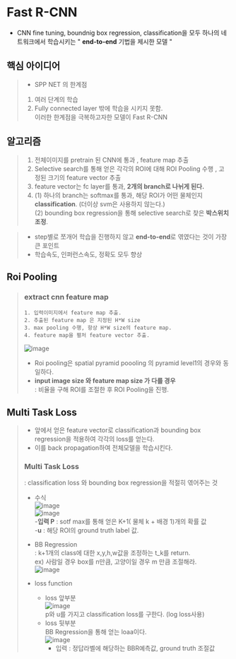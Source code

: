 # Fast R-CNN
- CNN fine tuning, boundnig box regression, classification을 모두 하나의 네트워크에서 학습시키는 " **end-to-end** 기법을 제시한 모델 "
## 핵심 아이디어
>  - SPP NET 의 한계점
>   1. 여러 단계의 학습
>   2. Fully connected layer 밖에 학습을 시키지 못함.\
>  이러한 한계점을 극복하고자한 모델이 Fast R-CNN

## 알고리즘
> 1. 전체이미지를 pretrain 된 CNN에 통과 , feature map 추출
> 2. Selective search를 통해 얻은 각각의 ROI에 대해 ROI Pooling 수행 , 고정된 크기의 feature vector 추출
> 3. feature vector는 fc layer를 통과, **2개의 branch로 나뉘게 된다.**
> 4. (1) 하나의 branch는 softmax를 통과, 해당 ROI가 어떤 물체인지 **classification**. (더이상 svm은 사용하지 않는다.)\
> (2) bounding box regression을 통해 selective search로 찾은 **박스위치 조정**.

> - step별로 쪼개어 학습을 진행하지 않고 **end-to-end**로 엮였다는 것이 가장 큰 포인트
> - 학습속도, 인퍼런스속도, 정확도 모두 향상

## Roi Pooling
> ### extract cnn feature map
>     1. 입력이미지에서 feature map 추출.
>     2. 추출된 feature map 은 지정된 H*W size
>     3. max pooling 수행, 항상 H*W size의 feature map.
>     4. feature map을 펼처 feature vector 추출.
>![image](https://user-images.githubusercontent.com/70633080/103200144-f2291000-492f-11eb-9e12-ac2d3d39f2b9.png)
> - Roi pooling은 spatial pyramid poooling 의 pyramid level1의 경우와 동일하다.
> - **input image size 와 feature map size 가 다를 경우**\
>   : 비율을 구해 ROI를 조절한 후 ROI Pooling을 진행.

## Multi Task Loss
> - 앞에서 얻은 feature vector로 classification과 bounding box regression을 적용하여 각각의 loss를 얻는다.
> - 이를 back propagation하여 전체모델을 학습시킨다.
> ### Multi Task Loss
> : classification loss 와 bounding box regression을 적절히 엮어주는 것
> - 수식\
> ![image](https://user-images.githubusercontent.com/70633080/103200675-54364500-4931-11eb-8421-d448af6cc508.png)\
> ![image](https://user-images.githubusercontent.com/70633080/103200792-a5463900-4931-11eb-8e8d-00ee6d62e370.png)\
> -**입력 P** : sotf max를 통해 얻은 K+1( 물체 k + 배경 1)개의 확률 값\
> -**u** : 해당 ROI의 ground truth label 값.
> 
> - BB Regression\
> : k+1개의 class에 대한 x,y,h,w값을 조정하는 t_k를 return.\
> ex) 사람일 경우 box를 n만큼, 고양이일 경우 m 만큼 조절해라.\
> ![image](https://user-images.githubusercontent.com/70633080/103201092-5c42b480-4932-11eb-85c2-fd9e01ed6e4e.png)
> - loss function
>     - loss 앞부분\
>       ![image](https://user-images.githubusercontent.com/70633080/103201111-6ebcee00-4932-11eb-8014-800dcddb6c7c.png)\
>        p와 u를 가지고 classification loss를 구한다. (log loss사용)
>     - loss 뒷부분\
>       BB Regression을 통해 얻는 loaa이다.\
>       ![image](https://user-images.githubusercontent.com/70633080/103201168-9613bb00-4932-11eb-996d-dfb846f15894.png)
>       - 입력 : 정답라벨에 해당하는 BBR예측값, ground truth 조절값
